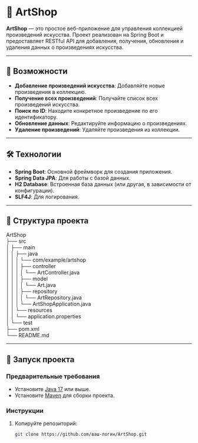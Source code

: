 # 🎨 ArtShop

**ArtShop** — это простое веб-приложение для управления коллекцией произведений искусства. Проект реализован на Spring Boot и предоставляет RESTful API для добавления, получения, обновления и удаления данных о произведениях искусства.

---

## 🚀 Возможности

- **Добавление произведений искусства**: Добавляйте новые произведения в коллекцию.
- **Получение всех произведений**: Получайте список всех произведений искусства.
- **Поиск по ID**: Находите конкретное произведение по его идентификатору.
- **Обновление данных**: Редактируйте информацию о произведениях.
- **Удаление произведений**: Удаляйте произведения из коллекции.

---

## 🛠️ Технологии

- **Spring Boot**: Основной фреймворк для создания приложения.
- **Spring Data JPA**: Для работы с базой данных.
- **H2 Database**: Встроенная база данных (или другая, в зависимости от конфигурации).
- **SLF4J**: Для логирования.

---

## 📂 Структура проекта
ArtShop<br>
├── src<br>
│ ├── main<br>
│ │ ├── java<br>
│ │ │ └── com/example/artshop<br>
│ │ │ ├── controller<br>
│ │ │ │ └── ArtController.java<br>
│ │ │ ├── model<br>
│ │ │ │ └── Art.java<br>
│ │ │ ├── repository<br>
│ │ │ │ └── ArtRepository.java<br>
│ │ │ └── ArtShopApplication.java<br>
│ │ └── resources<br>
│ │ └── application.properties<br>
│ └── test<br>
├── pom.xml<br>
└── README.md<br>


---

## 🚀 Запуск проекта

### Предварительные требования

- Установите [Java 17](https://www.oracle.com/java/technologies/javase-jdk17-downloads.html) или выше.
- Установите [Maven](https://maven.apache.org/download.cgi) для сборки проекта.

### Инструкции

1. Копируйте репозиторий:
   ```bash
   git clone https://github.com/ваш-логин/ArtShop.git
